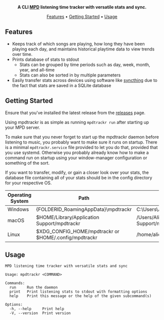 <div align="center">

**A CLI [MPD](https://www.musicpd.org/) listening time tracker with versatile stats and sync.**

[Features](#features) •
[Getting Started](#getting-started) •
[Usage](#usage)

</div>

## Features

- Keeps track of which songs are playing, how long they have been playing each day, and maintains historical playtime data to view trends over time.
- Prints database of stats to stdout
  - Stats can be grouped by time periods such as day, week, month, year, and all-time
  - Stats can also be sorted in by multiple parameters
- Easily transfer stats across devices using software like [syncthing](https://syncthing.net/) due to the fact that stats are saved in a SQLite database

## Getting Started

Ensure that you've installed the latest release from the [releases](https://github.com/Cyanistic/mpdtrackr/releases/latest) page.

Using mpdtrackr is as simple as running `mpdtrackr run` after starting up your MPD server.

To make sure that you never forget to start up the mpdtrackr daemon before listening to music, you probably want to make sure it runs on startup. There is a minimal `mpdtrackr.service` file provided to let you do that, provided that you use systemd. Otherwise you probably already know how to make a command run on startup using your window-manager configuration or something of the sort.

If you want to transfer, modify, or gain a closer look over your stats, the database file containing all of your stats should be in the config directory for your respective OS.

| Operating System | Path                                                  | Example                                            |
| ---------------- | ----------------------------------------------------- | -------------------------------------------------- |
| Windows          | {FOLDERID_RoamingAppData}\mpdtrackr                   | C:\Users\Alice\AppData\Roaming\mpdtrackr           |
| macOS            | $HOME/Library/Application Support/mpdtrackr           | /Users/Alice/Library/Application Support/mpdtrackr |
| Linux            | $XDG_CONFIG_HOME/mpdtrackr or $HOME/.config/mpdtrackr | /home/alice/.config/mpdtrackr                      |

## Usage

```
MPD listening time tracker with versatile stats and sync

Usage: mpdtrackr <COMMAND>

Commands:
  run     Run the daemon
  print   Print listening stats to stdout with formatting options
  help    Print this message or the help of the given subcommand(s)

Options:
  -h, --help     Print help
  -V, --version  Print version
```
